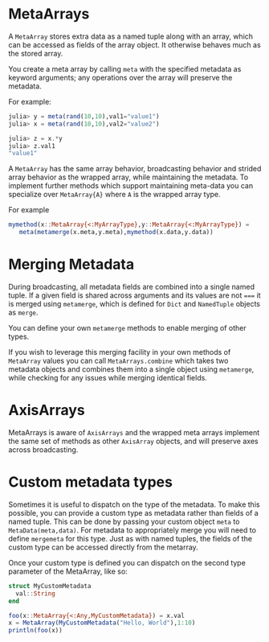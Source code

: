 # MetaArrays

A `MetaArray` stores extra data as a named tuple along with an array, which can
be accessed as fields of the array object. It otherwise behaves much as the
stored array. 

You create a meta array by calling `meta` with the specified metadata as keyword
arguments; any operations over the array will preserve the metadata.

For example:

```julia
julia> y = meta(rand(10,10),val1="value1")
julia> x = meta(rand(10,10),val2="value2")

julia> z = x.*y
julia> z.val1
"value1"
```

A `MetaArray` has the same array behavior, broadcasting behavior and strided
array behavior as the wrapped array, while maintaining the metadata. To
implement further methods which support maintaining meta-data you can specialize
over `MetaArray{A}` where `A` is the wrapped array type.  

For example

```julia
mymethod(x::MetaArray{<:MyArrayType},y::MetaArray{<:MyArrayType}) = 
   meta(metamerge(x.meta,y.meta),mymethod(x.data,y.data))
```

# Merging Metadata

During broadcasting, all metadata fields are combined into a single named tuple.
If a given field is shared across arguments and its values are not `===` it is
merged using `metamerge`, which is defined for `Dict` and `NamedTuple` objects
as `merge`. 

You can define your own `metamerge` methods to enable merging of other types. 

If you wish to leverage this merging facility in your own methods of `MetaArray`
values you can call `MetaArrays.combine` which takes two metadata objects and
combines them into a single object using `metamerge`, while checking
for any issues while merging identical fields.

# AxisArrays

MetaArrays is aware of `AxisArrays` and the wrapped meta arrays
implement the same set of methods as other `AxisArray` objects, and
will preserve axes across broadcasting.

# Custom metadata types

Sometimes it is useful to dispatch on the type of the metadata.  To make this
possible, you can provide a custom type as metadata rather than fields of a
named tuple.  This can be done by passing your custom object `meta` to
`MetaData(meta,data)`. For metadata to appropriately merge you will need to
define `mergemeta` for this type. Just as with named tuples, the fields of the
custom type can be accessed directly from the metarray.

Once your custom type is defined you can dispatch on the second type parameter
of the MetaArray, like so:

```julia
struct MyCustomMetadata
  val::String
end 

foo(x::MetaArray{<:Any,MyCustomMetadata}) = x.val
x = MetaArray(MyCustomMetadata("Hello, World"),1:10)
println(foo(x))
